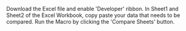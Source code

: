 Download the Excel file and enable 'Developer' ribbon.
In Sheet1 and Sheet2 of the Excel Workbook, copy paste your data that needs to be compared.
Run the Macro by clicking the 'Compare Sheets' button.
